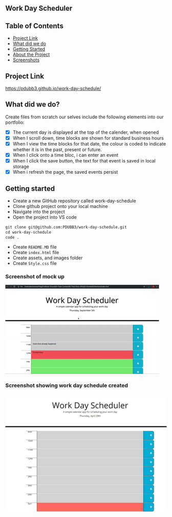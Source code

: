 ## Work Day Scheduler

<h2> Table of Contents </h2>

- [Project Link](#project-link)
- [What did we do](#what-did-we-do)
- [Getting Started](#getting-started)
- [About the Project](#about-the-project)
- [Screenshots](#screenshots)

## Project Link

https://pdubb3.github.io/work-day-schedule/

## What did we do?

Create files from scratch our selves
include the following elements into our portfolio:

- [x] The current day is displayed at the top of the calender, when opened
- [x] When I scroll down, time blocks are shown for standard business hours
- [x] When I view the time blocks for that date, the colour is coded to indicate whether it is in the past, present or future.
- [x] When I click onto a time bloc, i can enter an event
- [x] When I click the save button, the text for that event is saved in local storage
- [x] When i refresh the page, the saved events persist

## Getting started

- Create a new GitHub repository called work-day-schedule
- Clone github project onto your local machine
- Navigate into the project
- Open the project into VS code

```
git clone git@github.com:PDUBB3/work-day-schedule.git
cd work-day-schedule
code .
```

- Create `README.MD` file
- Create `index.html` file
- Create assets, and images folder
- Create `Style.css` file

### Screenshot of mock up

![A user clicks on slots on the color-coded calendar and edits the events.](./assets/img/05-third-party-apis-homework-demo.gif)

### Screenshot showing work day schedule created

![image](./assets/img/work-day-schedule.JPG)
